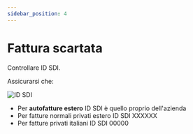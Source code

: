 ```yaml
---
sidebar_position: 4
---
```


# Fattura scartata

Controllare ID SDI.

Assicurarsi che:

<div class="text--center">
  <img src="/img/172-id-sdi.png" alt="ID SDI"/>
</div>

- Per **autofatture estero** ID SDI è quello proprio dell'azienda
- Per fatture normali privati estero ID SDI XXXXXX
- Per fatture privati italiani ID SDI 00000
